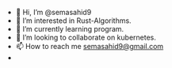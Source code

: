 - 👋 Hi, I’m @semasahid9
- 👀 I’m interested in Rust-Algorithms.
- 🌱 I’m currently learning program.
- 💞️ I’m looking to collaborate on kubernetes.
- 📫 How to reach me semasahid9@gmail.com
- 
<!---
semasahid9/semasahid9 is a ✨ special ✨ repository because its `README.md` (this file) appears on your GitHub
You can click the Preview link to take a look at your 
---
